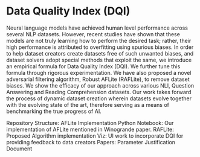 # Data Quality Index (DQI)

Neural language models have achieved human level performance across several NLP datasets. However, recent studies have shown that these models are not truly learning how to perform the desired task; rather, their high performance is attributed to overfitting using spurious biases. In order to help dataset creators create datasets free of such unwanted biases, and dataset solvers adopt special methods that exploit the same, we introduce an empirical formula for Data Quality Index (DQI). We further tune this formula through rigorous experimentation. We have also proposed a novel adversarial filtering algorithm, Robust AFLite (RAFLite), to remove dataset biases. We show the efficacy of our approach across various NLI, Question Answering and Reading Comprehension datasets. Our work takes forward the process of dynamic dataset creation wherein datasets evolve together with the evolving state of the art, therefore serving as a means of benchmarking the true progress of AI. 

Repository Structure:
AFLite Implementation Python Notebook: Our implementation of AFLite mentioned in Winogrande paper.
RAFLite: Proposed Algorithm implementation
Viz: UI work to incorporate DQI for providing feedback to data creators
Papers: Parameter Justification Document

